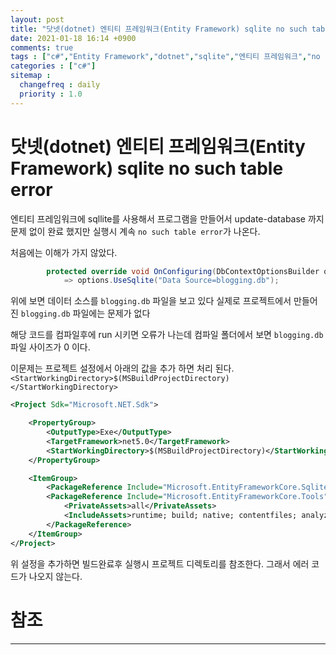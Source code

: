 ```yaml
---
layout: post
title: "닷넷(dotnet) 엔티티 프레임워크(Entity Framework) sqlite no such table error"
date: 2021-01-18 16:14 +0900
comments: true
tags : ["c#","Entity Framework","dotnet","sqlite","엔티티 프레임워크","no such table"]
categories : ["c#"]
sitemap :
  changefreq : daily
  priority : 1.0
---
```


# 닷넷(dotnet) 엔티티 프레임워크(Entity Framework) sqlite no such table error

엔티티 프레임워크에 sqllite를 사용해서 프로그램을 만들어서 update-database 까지 문제 없이 완료 했지만 실행시 계속 `no such table error`가 나온다.

처음에는 이해가 가지 않았다.

```c#
        protected override void OnConfiguring(DbContextOptionsBuilder options)
            => options.UseSqlite("Data Source=blogging.db");


```

위에 보면 데이터 소스를 `blogging.db` 파일을 보고 있다 실제로 프로젝트에서 만들어진 `blogging.db` 파일에는 문제가 없다

해당 코드를 컴파일후에 run 시키면 오류가 나는데 컴파일 폴더에서 보면 `blogging.db` 파일 사이즈가 0 이다.

이문제는 프로젝트 설정에서 아래의 값을 추가 하면 처리 된다. `<StartWorkingDirectory>$(MSBuildProjectDirectory)</StartWorkingDirectory>`

```xml
<Project Sdk="Microsoft.NET.Sdk">

	<PropertyGroup>
		<OutputType>Exe</OutputType>
		<TargetFramework>net5.0</TargetFramework>
		<StartWorkingDirectory>$(MSBuildProjectDirectory)</StartWorkingDirectory>
	</PropertyGroup>

	<ItemGroup>
		<PackageReference Include="Microsoft.EntityFrameworkCore.Sqlite" Version="5.0.2" />
		<PackageReference Include="Microsoft.EntityFrameworkCore.Tools" Version="5.0.2">
			<PrivateAssets>all</PrivateAssets>
			<IncludeAssets>runtime; build; native; contentfiles; analyzers; buildtransitive</IncludeAssets>
		</PackageReference>
	</ItemGroup>
</Project>

```

위 설정을 추가하면 빌드완료후 실행시 프로젝트 디렉토리를 참조한다. 그래서 에러 코드가 나오지 않는다.

# 참조
-----


